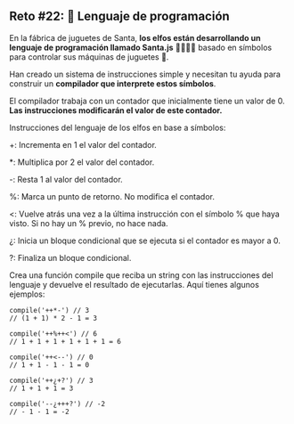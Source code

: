 ## Reto #22: 🚂 Lenguaje de programación

En la fábrica de juguetes de Santa, **los elfos están desarrollando un lenguaje de programación llamado Santa.js** 👨‍💻👩‍💻 basado en símbolos para controlar sus máquinas de juguetes 🚂.

Han creado un sistema de instrucciones simple y necesitan tu ayuda para construir un **compilador que interprete estos símbolos**.

El compilador trabaja con un contador que inicialmente tiene un valor de 0. **Las instrucciones modificarán el valor de este contador.**

Instrucciones del lenguaje de los elfos en base a símbolos:

+: Incrementa en 1 el valor del contador.

*: Multiplica por 2 el valor del contador.

-: Resta 1 al valor del contador.

%: Marca un punto de retorno. No modifica el contador.

<: Vuelve atrás una vez a la última instrucción con el símbolo % que haya visto. Si no hay un % previo, no hace nada.

¿: Inicia un bloque condicional que se ejecuta si el contador es mayor a 0.

?: Finaliza un bloque condicional.

Crea una función compile que reciba un string con las instrucciones del lenguaje y devuelve el resultado de ejecutarlas. Aquí tienes algunos ejemplos:

```
compile('++*-') // 3
// (1 + 1) * 2 - 1 = 3

compile('++%++<') // 6
// 1 + 1 + 1 + 1 + 1 + 1 = 6

compile('++<--') // 0
// 1 + 1 - 1 - 1 = 0

compile('++¿+?') // 3
// 1 + 1 + 1 = 3

compile('--¿+++?') // -2
// - 1 - 1 = -2
```